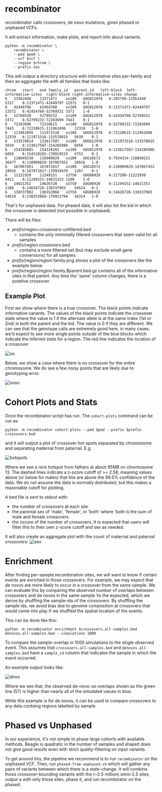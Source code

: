 recombinator
============

*recombinator* calls crossovers, de novo mutations, given phased or unphased VCFs.

It will extract information, make plots, and report info about variants.


```
python -m recombinator \
    recombinator \
    --ped $ped \
    --vcf $vcf \
    --region $chrom \
    --prefix xos
```

This will output a directory structure with informative sites per-family and then an aggregate file
with all families that looks like:
```
chrom	start	end	family_id	parent_id	left-block	left-informative-sites	right-block	right-informative-sites	change
6	13362448	13371471	xx109	GOG012978	6:205799-13362449	5317	6:13371471-42449797	12572	0-1
6	42449796	42454760	xx109	GOG012978	6:13371471-42449797	12572	6:42454760-52769531	3372	1-0
6	52769530	52799232	xx109	GOG012978	6:42454760-52769531	3372	6:52799232-72183699	7443	0-1
6	72183698	72210615	xx109	GOG012978	6:52799232-72183699	7443	6:72210615-111961096	12339	1-0
6	111961095	111971518	xx109	GOG012978	6:72210615-111961096	12339	6:111971518-133578815	5639	0-1
6	133578814	133617587	xx109	GOG012978	6:111971518-133578815	5639	6:133617587-154285086	6058	1-0
6	154285085	154318283	xx109	GOG012978	6:133617587-154285086	6058	6:154318283-170919515	4753	0-1
6	110849230	110909829	xx109	GOG10572	6:7934314-110849231	36477	6:110909829-167867452	18916	1-0
6	167867451	167871017	xx109	GOG10572	6:110909829-167867452	18916	6:167871017-170919470	1267	0-1
6	11221929	11249151	x3750	GOG08928	6:217200-11221930	4411	6:11249151-14621353	1188	1-0
6	14621352	14626728	x3750	GOG08928	6:11249151-14621353	1188	6:14626728-138337903	54524	0-1
6	138337902	138352068	x3750	GOG08928	6:14626728-138337903	54524	6:138352068-170921794	16314	1-0
```

That's for unphased data. For phased data, it will also list the kid in
which the crossover is detected (not possible in unphased).

There will be files:
+ $prefix/$region.crossovers-unfiltered.bed
  - contains the only mimimally filtered crossovers that seem valid for all samples
+ $prefix/$region.crossovers.bed
  - contains a more filtered set (but may exclude small gene conversions) for all samples
+ $prefix/$region/$region.$family.png shows a plot of the crossovers like the example below.
+ $prefix/$region/$region.$family.$parent.bed.gz contains all of the informative sites
  in that parent. Any time the 'same' column changes, there is a putative crossover.

Example Plot
------------

First we show where there is a true crossover. The black points indicate informative variants.
The values of the black points indicate the crossover state where
the value is 1 if the alternate allele is at the same index (1st or 2nd) in both the parent
and the kid. The value is 0 if they are different. We can see that the genotype calls are extremely
good here, in many cases, we'd expect to see more single points outside of the blue blocks which
indicate the inferred state for a region. The red line indicates the location of a crossover.

![xo](https://cloud.githubusercontent.com/assets/1739/18555974/1697ac52-7b27-11e6-8faf-9659b2fd9c15.png "Clean Crossover")

Below, we show a case where there is no crossover for the entire chromosome. We do see a few noisy
points that are likely due to genotyping error.

![noxo](https://cloud.githubusercontent.com/assets/1739/18555978/19f7dd54-7b27-11e6-8da8-eb749b8093ce.png "No Crossovers")

Cohort Plots and Stats
======================

Once the recombinator script has run. The `cohort-plots` command
can be run as:
```
python -m recombinator cohort-plots --ped $ped --prefix $prefix crossovers.bed
```
and it will output a plot of crossover hot-spots separated by chromosome
and separating maternal from paternal. E.g.

![hotspots](https://cloud.githubusercontent.com/assets/1739/18610633/3b81d9a8-7cde-11e6-813c-9ff3286fce4d.png "hotspots")

Where we see a nice hotspot from fathers at about 65MB on chromosome 13.
The dashed lines indicate a z-score cutoff of >= 2.58, meaning values above (or below for males) that line
are above the 99.5% confidence of the data. We do not assume the data is normally distributed, but this makes
a reasonable cutoff for plotting.

A bed file is sent to stdout with:
+ the number of crossovers at each site
+ the parental sex of 'male', 'female', or 'both' where 'both is the sum of male and female crossovers.
+ the zscore of the number of crossovers.
It is expected that users will filter this to their own z-score cutoff and sex as needed.


It will also create an aggregate plot with the count of maternal and paternal crossovers:
![sex](https://cloud.githubusercontent.com/assets/1739/18605165/cb82df12-7c47-11e6-80da-0985482de14c.png "sex")

Enrichment
==========

After finding per-sample recombination sites, we will want to know if certain events are enriched in those crossovers. For example, we may expect that de novos are more likely to occur in a crossover
from the same sample.
We can evaluate this by comparing the observed number of overlaps between crossovers and de novos
in the same sample Vs the expected, which we derive by shuffling the sample-ids of the crossovers.
By shuffling the sample ids, we avoid bias due to genome composition at crossovers that would
come into play if we shuffled the spatial location of the events.

This can be done like this:
```
python -m recombinator enrichment $crossovers.all-samples.bed denovos.all-samples.bed --simulations 1000
```
To compare the sample-overlap in 1000 simulations to the single observed event.
This assumes that `crossovers.all-samples.bed` and `denovos.all-samples.bed` have a `sample_id`
column that indicates the sample in which the event occurred.

An example output looks like:

![dnxo](https://cloud.githubusercontent.com/assets/1739/18727794/a4b475b2-8007-11e6-9b77-85a4918359d1.png "DN::XO")

Where we see that, the observed de-novo::xo overlaps shown as the green line (57) is higher than
nearly all of the simulated values in blue.

While this example is for de novos, it can be used to compare crossovers to any data containg regions labelled by sample.

Phased vs Unphased
==================

In our experience, it's not simple to phase large cohorts with available methods. Beagle is quadratic in the
number of samples and shapeit does not give good results even with strict quality-filtering on input variants.

To get around this, the pipeline we recommend is to run `recombinator` on the unphased VCF. Then, run
`phased-from-unphased.sh` which will gather any pairs of variants between which there is a state-change.
It will combine those crossover-bounding variants with the (~2.5 million) omni-2.5 sites, output a with
only those sites, phase it, and run recombinator on the phased.

